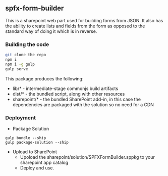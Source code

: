 ## spfx-form-builder

This is a sharepoint web part used for building forms from JSON. It also has the ability to create lists and fields from the form as opposed to the standard way of doing it which is in reverse.

### Building the code

```bash
git clone the repo
npm i
npm i -g gulp
gulp serve
```

This package produces the following:

* lib/* - intermediate-stage commonjs build artifacts
* dist/* - the bundled script, along with other resources
* sharepoint/* - the bundled SharePoint add-in, in this case the dependencies are packaged with the solution so no need for a CDN

### Deployment
* Package Solution
```
gulp bundle --ship
gulp package-solution --ship
```

* Upload to SharePoint
    * Upoload the sharepoint/solution/SPFXFormBuilder.sppkg to your sharepoint app catalog
    * Deploy and use.
